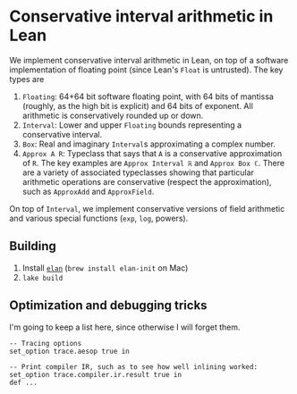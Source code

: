 Conservative interval arithmetic in Lean
========================================

We implement conservative interval arithmetic in Lean, on top of a software implementation of
floating point (since Lean's `Float` is untrusted). The key types are

1. `Floating`: 64+64 bit software floating point, with 64 bits of mantissa (roughly, as the high
   bit is explicit) and 64 bits of exponent. All arithmetic is conservatively rounded up or down.
2. `Interval`: Lower and upper `Floating` bounds representing a conservative interval.
3. `Box`: Real and imaginary `Interval`s approximating a complex number.
3. `Approx A R`: Typeclass that says that `A` is a conservative approximation of `R`.  The key
   examples are `Approx Interval ℝ` and `Approx Box ℂ`. There are a variety of associated
   typeclasses showing that particular arithmetic operations are conservative (respect the
   approximation), such as `ApproxAdd` and `ApproxField`.

On top of `Interval`, we implement conservative versions of field arithmetic and various special
functions (`exp`, `log`, powers).

## Building

1. Install [`elan`](https://github.com/leanprover/elan) (`brew install elan-init` on Mac)
2. `lake build`

## Optimization and debugging tricks

I'm going to keep a list here, since otherwise I will forget them.

```
-- Tracing options
set_option trace.aesop true in

-- Print compiler IR, such as to see how well inlining worked:
set_option trace.compiler.ir.result true in
def ...
```
